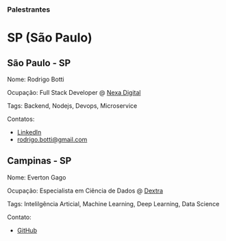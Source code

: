 ### Palestrantes

# SP (São Paulo)

## São Paulo - SP

Nome: Rodrigo Botti

Ocupação: Full Stack Developer @ [Nexa Digital](https://www.linkedin.com/company/nexadigital/)

Tags: Backend, Nodejs, Devops, Microservice

Contatos: 
- [LinkedIn](https://www.linkedin.com/in/rodrigo-botti/)
- rodrigo.botti@gmail.com

## Campinas - SP 

Nome: Everton Gago

Ocupação: Especialista em Ciência de Dados @ [Dextra](https://dextra.com.br/pt/)

Tags: Intelilgência Articial, Machine Learning, Deep Learning, Data Science

Contato: 
- [GitHub](https://github.com/evertongago)
